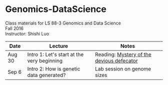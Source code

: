 # Genomics-DataScience
Class materials for LS 88-3 Genomics and Data Science  
Fall 2016  
Instructor: Shishi Luo

Date  |  Lecture  |   Notes
--- | --- | ---
Aug 30 | Intro 1: Let's start at the very beginning | Reading: [Mystery of the devious defecator](http://www.nytimes.com/2015/06/02/health/devious-defecator-case-tests-genetics-law.html?_r=0)
Sep 6 | Intro 2: How is genetic data generated? | Lab session on genome sizes